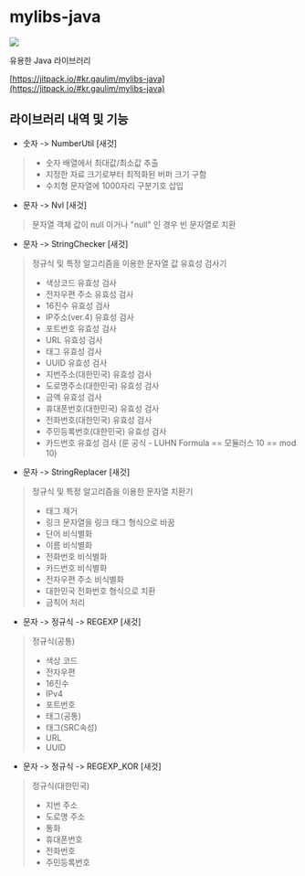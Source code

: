 # mylibs-java

[![](https://jitpack.io/v/kr.gaulim/mylibs-java.svg?label=Release)](https://jitpack.io/#kr.gaulim/mylibs-java)

유용한 Java 라이브러리

[https://jitpack.io/#kr.gaulim/mylibs-java](https://jitpack.io/#kr.gaulim/mylibs-java)

## 라이브러리 내역 및 기능

* 숫자 -> NumberUtil [새것]
> - 숫자 배열에서 최대값/최소값 추출  
> - 지정한 자료 크기로부터 최적화된 버퍼 크기 구함  
> - 수치형 문자열에 1000자리 구분기호 삽입  

* 문자 -> Nvl [새것]
> 문자열 객체 값이 null 이거나 "null" 인 경우 빈 문자열로 치환  

* 문자 -> StringChecker [새것]
> 정규식 및 특정 알고리즘을 이용한 문자열 값 유효성 검사기  
> - 색상코드 유효성 검사  
> - 전자우편 주소 유효성 검사  
> - 16진수 유효성 검사  
> - IP주소(ver.4) 유효성 검사  
> - 포트번호 유효성 검사  
> - URL 유효성 검사  
> - 태그 유효성 검사  
> - UUID 유효성 검사  
> - 지번주소(대한민국) 유효성 검사  
> - 도로명주소(대한민국) 유효성 검사  
> - 금액 유효성 검사  
> - 휴대폰번호(대한민국) 유효성 검사  
> - 전화번호(대한민국) 유효성 검사  
> - 주민등록번호(대한민국) 유효성 검사  
> - 카드번호 유효성 검사 (룬 공식 - LUHN Formula == 모듈러스 10 == mod 10)  

* 문자 -> StringReplacer [새것]
> 정규식 및 특정 알고리즘을 이용한 문자열 치환기  
> - 태그 제거  
> - 링크 문자열을 링크 태그 형식으로 바꿈  
> - 단어 비식별화  
> - 이름 비식별화  
> - 전화번호 비식별화  
> - 카드번호 비식별화  
> - 전자우편 주소 비식별화  
> - 대한민국 전화번호 형식으로 치환  
> - 금칙어 처리  

* 문자 -> 정규식 -> REGEXP [새것]
> 정규식(공통)  
> - 색상 코드  
> - 전자우편  
> - 16진수  
> - IPv4  
> - 포트번호  
> - 태그(공통)  
> - 태그(SRC속성)  
> - URL  
> - UUID  

* 문자 -> 정규식 -> REGEXP_KOR [새것]
> 정규식(대한민국)  
> - 지번 주소  
> - 도로명 주소  
> - 통화  
> - 휴대폰번호  
> - 전화번호  
> - 주민등록번호  

